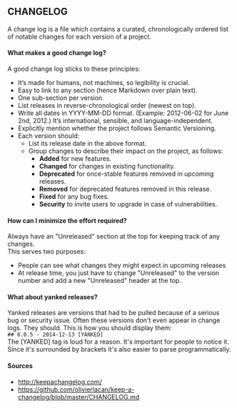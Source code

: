 ## CHANGELOG
A change log is a file which contains a curated, chronologically ordered list of notable changes for each version of a project.  

#### What makes a good change log?
A good change log sticks to these principles:  
- It’s made for humans, not machines, so legibility is crucial.
- Easy to link to any section (hence Markdown over plain text).
- One sub-section per version.
- List releases in reverse-chronological order (newest on top).
- Write all dates in YYYY-MM-DD format. (Example: 2012-06-02 for June 2nd, 2012.) It’s international, sensible, and language-independent.
- Explicitly mention whether the project follows Semantic Versioning.
- Each version should:
    - List its release date in the above format.
    - Group changes to describe their impact on the project, as follows:
        - **Added** for new features.
        - **Changed** for changes in existing functionality.
        - **Deprecated** for once-stable features removed in upcoming releases.
        - **Removed** for deprecated features removed in this release.
        - **Fixed** for any bug fixes.
        - **Security** to invite users to upgrade in case of vulnerabilities.

#### How can I minimize the effort required?  
Always have an "Unreleased" section at the top for keeping track of any changes.  
This serves two purposes:  
- People can see what changes they might expect in upcoming releases
- At release time, you just have to change "Unreleased" to the version number and add a new "Unreleased" header at the top.


#### What about yanked releases?
Yanked releases are versions that had to be pulled because of a serious bug or security issue. Often these versions don't even appear in change logs. They should. This is how you should display them:  
`## 0.0.5 - 2014-12-13 [YANKED]`  
The [YANKED] tag is loud for a reason. It's important for people to notice it. Since it's surrounded by brackets it's also easier to parse programmatically.

#### Sources
- http://keepachangelog.com/  
- https://github.com/olivierlacan/keep-a-changelog/blob/master/CHANGELOG.md
